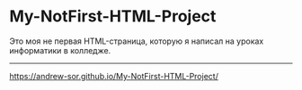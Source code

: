 # My-NotFirst-HTML-Project
Это моя не первая HTML-страница, которую я написал на уроках информатики в колледже.
***
https://andrew-sor.github.io/My-NotFirst-HTML-Project/
